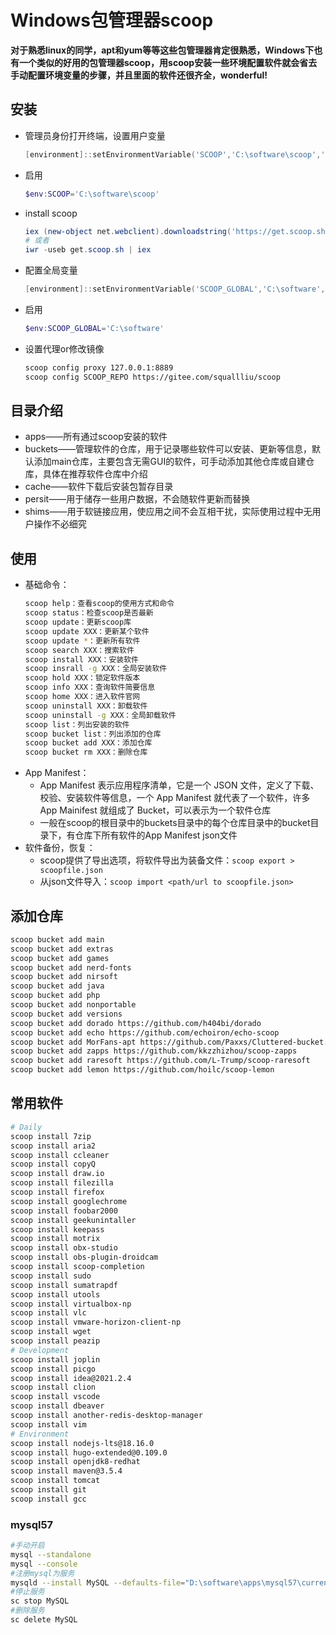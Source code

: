 # Windows包管理器scoop


**对于熟悉linux的同学，apt和yum等等这些包管理器肯定很熟悉，Windows下也有一个类似的好用的包管理器scoop，用scoop安装一些环境配置软件就会省去手动配置环境变量的步骤，并且里面的软件还很齐全，wonderful!**

## 安装

* 管理员身份打开终端，设置用户变量
  ```powershell
  [environment]::setEnvironmentVariable('SCOOP','C:\software\scoop','User')
  ```
* 启用
  ```powershell
  $env:SCOOP='C:\software\scoop'
  ```
* install scoop
  ```powershell
  iex (new-object net.webclient).downloadstring('https://get.scoop.sh')
  # 或者
  iwr -useb get.scoop.sh | iex
  ```
* 配置全局变量
  ```powershell
  [environment]::setEnvironmentVariable('SCOOP_GLOBAL','C:\software','Machine')
  ```
* 启用
  ```powershell
  $env:SCOOP_GLOBAL='C:\software'
  ```
* 设置代理or修改镜像
  ```bash
  scoop config proxy 127.0.0.1:8889
  scoop config SCOOP_REPO https://gitee.com/squallliu/scoop
  ```

## 目录介绍
* apps——所有通过scoop安装的软件
* buckets——管理软件的仓库，用于记录哪些软件可以安装、更新等信息，默认添加main仓库，主要包含无需GUI的软件，可手动添加其他仓库或自建仓库，具体在推荐软件仓库中介绍
* cache——软件下载后安装包暂存目录
* persit——用于储存一些用户数据，不会随软件更新而替换
* shims——用于软链接应用，使应用之间不会互相干扰，实际使用过程中无用户操作不必细究

## 使用
* 基础命令：
  ```bash
  scoop help：查看scoop的使用方式和命令
  scoop status：检查scoop是否最新
  scoop update：更新scoop库
  scoop update XXX：更新某个软件
  scoop update *：更新所有软件
  scoop search XXX：搜索软件
  scoop install XXX：安装软件
  scoop insrall -g XXX：全局安装软件
  scoop hold XXX：锁定软件版本
  scoop info XXX：查询软件简要信息
  scoop home XXX：进入软件官网
  scoop uninstall XXX：卸载软件
  scoop uninstall -g XXX：全局卸载软件 
  scoop list：列出安装的软件
  scoop bucket list：列出添加的仓库
  scoop bucket add XXX：添加仓库
  scoop bucket rm XXX：删除仓库
  ```
* App Manifest：
  * App Manifest 表示应用程序清单，它是一个 JSON 文件，定义了下载、校验、安装软件等信息，一个 App Manifest 就代表了一个软件，许多 App Mainifest 就组成了 Bucket，可以表示为一个软件仓库
  * 一般在scoop的根目录中的buckets目录中的每个仓库目录中的bucket目录下，有仓库下所有软件的App Manifest json文件
* 软件备份，恢复：
  * scoop提供了导出选项，将软件导出为装备文件：`scoop export > scoopfile.json`
  * 从json文件导入：`scoop import <path/url to scoopfile.json>`

## 添加仓库
```bash
scoop bucket add main
scoop bucket add extras
scoop bucket add games
scoop bucket add nerd-fonts
scoop bucket add nirsoft
scoop bucket add java
scoop bucket add php
scoop bucket add nonportable
scoop bucket add versions
scoop bucket add dorado https://github.com/h404bi/dorado
scoop bucket add echo https://github.com/echoiron/echo-scoop
scoop bucket add MorFans-apt https://github.com/Paxxs/Cluttered-bucket.git
scoop bucket add zapps https://github.com/kkzzhizhou/scoop-zapps
scoop bucket add raresoft https://github.com/L-Trump/scoop-raresoft
scoop bucket add lemon https://github.com/hoilc/scoop-lemon
```
## 常用软件
```bash
# Daily
scoop install 7zip
scoop install aria2
scoop install ccleaner
scoop install copyQ
scoop install draw.io
scoop install filezilla
scoop install firefox
scoop install googlechrome
scoop install foobar2000
scoop install geekunintaller
scoop install keepass
scoop install motrix
scoop install obx-studio
scoop install obs-plugin-droidcam
scoop install scoop-completion
scoop install sudo
scoop install sumatrapdf
scoop install utools
scoop install virtualbox-np
scoop install vlc
scoop install vmware-horizon-client-np
scoop install wget
scoop install peazip
# Development
scoop install joplin
scoop install picgo
scoop install idea@2021.2.4
scoop install clion
scoop install vscode
scoop install dbeaver
scoop install another-redis-desktop-manager
scoop install vim
# Environment
scoop install nodejs-lts@18.16.0
scoop install hugo-extended@0.109.0
scoop install openjdk8-redhat
scoop install maven@3.5.4
scoop install tomcat
scoop install git
scoop install gcc
```

### mysql57

```bash
#手动开启
mysql --standalone
mysql --console
#注册mysql为服务
mysqld --install MySQL --defaults-file="D:\software\apps\mysql57\current\my.ini"
#停止服务
sc stop MySQL
#删除服务
sc delete MySQL
```


